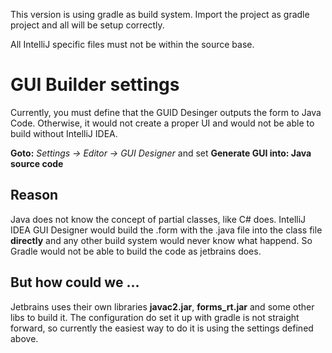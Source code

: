 This version is using gradle as build system. Import the project as gradle project and all will be setup correctly.

All IntelliJ specific files must not be within the source base.

# GUI Builder settings
Currently, you must define that the GUID Desinger outputs the form to Java Code. Otherwise, it would not create a proper UI and would not be able to build without IntelliJ IDEA.

**Goto:** *Settings -> Editor -> GUI Designer* and set **Generate GUI into: Java source code**

## Reason
Java does not know the concept of partial classes, like C# does. IntelliJ IDEA GUI Designer would build the .form with the .java file into the class file **directly** and any other build system would never know what happend. So Gradle would not be able to build the code as jetbrains does.

## But how could we ...
Jetbrains uses their own libraries **javac2.jar**, **forms_rt.jar** and some other libs to build it. The configuration do set it up with gradle is not straight forward, so currently the easiest way to do it is using the settings defined above.  
